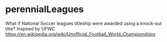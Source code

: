 # perennialLeagues
What if National Soccer leagues titleship were awarded using a knock-out title?
Inspired by UFWC https://en.wikipedia.org/wiki/Unofficial_Football_World_Championships
